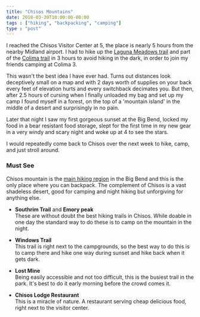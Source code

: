 ```yaml
---
title: "Chisos Mountains"
date: 2018-03-30T10:00:00-00:00
tags : ["hiking", "backpacking", "camping"]
type : "post"
---
```



I reached the Chisos Visitor Center at 5, the place is nearly 5 hours from the nearby Midland airport. I had to hike up the [Laguna Meadows trail](https://www.alltrails.com/trail/us/texas/laguna-meadow-trail) and part of the [Colima trail](https://www.hikingproject.com/trail/7009911/colima-trail) in 3 hours to avoid hiking in the dark, in order to join my friends camping at Colima 3. 

This wasn't the best idea I have ever had. Turns out distances look deceptively small on a map and with 2 days worth of supplies on your back every feet of elevation hurts and every switchback decimates you. But then, after 2.5 hours of cursing when I finally unloaded my bag and set up my camp I found myself in a forest, on the top of a 'mountain island' in the middle of a desert and surprisingly in no pain. 

Later that night I saw my first gorgeous sunset at the Big Bend, locked my food in a bear resistant food storage, slept for the first time in my new gear in a very windy and scary night and woke up at 4 to see the stars.

I would repeatedly come back to Chisos over the next week to hike, camp, and just stroll around.


### Must See
Chisos mountain is the [main hiking region](https://www.alltrails.com/parks/us/texas/big-bend-national-park) in the Big Bend and this is the only place where you can backpack. The complement of Chisos is a vast shadeless desert, good for camping and night hiking but unforgiving for anything else. 

* <b>Southrim Trail</b> and <b> Emory peak </b> <br> These are without doubt the best hiking trails in Chisos. While doable in one day the standard way to do these is to camp on the mountain in the night.

* <b>Windows Trail</b> <br>
This trail is right next to the campgrounds, so the best way to do this is to camp there and hike one way during sunset and hike back when it gets dark. 

* <b>Lost Mine</b> <br>
Being easily accessible and not too difficult, this is the busiest trail in the park. It's best to do it early morning before the crowd comes it.

* <b>Chisos Lodge Restaurant</b> <br>
This is a miracle of nature. A restaurant serving cheap delicious food, right next to the visitor center. 

